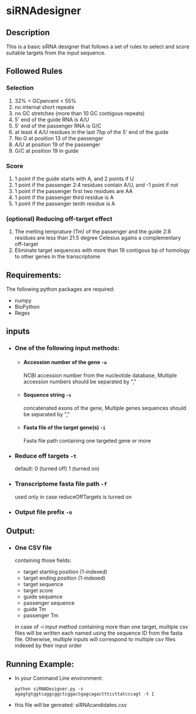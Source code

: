 # siRNAdesigner

## Description

This is a basic siRNA designer that follows a set of rules to select and score suitable targets from the input sequence.

## Followed Rules

### Selection

1. 32% < GCpercent < 55%
2. no internal short repeats
3. no GC stretches (more than 10 GC contigous repeats)
4. 5' end of the guide RNA is A/U
5. 5' end of the passenger RNA is G/C
6. at least 4 A/U residues in the last 7bp of the 5' end of the guide
7. No G at position 13 of the passenger
8. A/U at position 19 of the passenger
9. G/C at position 19 in guide

### Score

1. 1 point if the guide starts with A, and 2 points if U
2. 1 point if the passenger 2:4 residues contain A/U, and -1 point if not
3. 1 point if the passenger first two residues are AA
4. 1 point if the passenger third residue is A
5. 1 point if the passenger tenth residue is A

### (optional) Reducing off-target effect

1. The melting temprature (Tm) of the passenger and the guide 2:8 residues are less than 21.5 degree Celesius agains a complementary off-target
2. Eliminate target sequences with more than 19 contigous bp of homology to other genes in the transcriptome

## Requirements:

The following python packages are required:

- numpy
- BioPython
- Regex

## inputs

- ### One of the following input methods:
  - #### Accession number of the gene `-a`
    NCBI accession number from the nucleotide database, Multiple accession numbers should be separated by ","
  - #### Sequence string `-s`
    concatenated exons of the gene, Multiple genes sequences should be separated by ","
  - #### Fasta file of the target gene(s) `-i`
    Fasta file path containing one targeted gene or more
- ### Reduce off targets `-t`
  default: 0 (turned off)
  1 (turned on)
- ### Transcriptome fasta file path `-f`
  used only in case reduceOffTargets is turned on
- ### Output file prefix `-o`

## Output:

- ### One CSV file

  containing those fields:

  - target starting position (1-indexed)
  - target ending position (1-indexed)
  - target sequence
  - target score
  - guide sequence
  - passenger sequence
  - guide Tm
  - passenger Tm

  in case of -i input method containing more than one target, multiple csv files will be written each named using the sequence ID from the fasta file. Otherwise, multiple inputs will correspond to multiple csv files indexed by their input order

## Running Example:

- In your Command Line environment:

      python siRNADesigner.py -s agagtgtggtcaggcggctcggactgagcagactttccttatcccagt -t 1

- this file will be genrated:
  siRNAcandidates.csv
